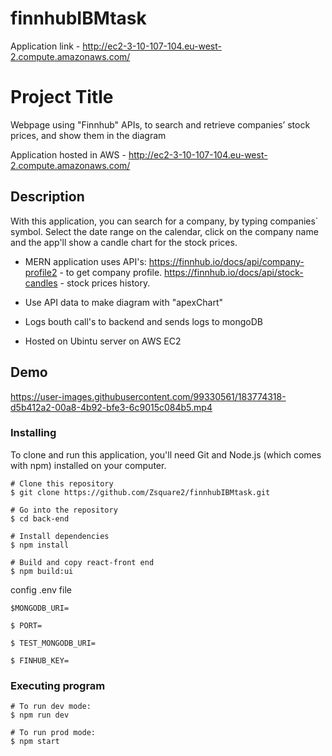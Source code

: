 # finnhubIBMtask
Application link -  http://ec2-3-10-107-104.eu-west-2.compute.amazonaws.com/


# Project Title

Webpage using "Finnhub" APIs, to search and retrieve companies’ stock prices, and show them in the diagram

Application hosted in AWS - http://ec2-3-10-107-104.eu-west-2.compute.amazonaws.com/

## Description

With this application, you can search for a company, by typing companies` symbol.
Select the date range on the calendar, click on the company name and the app'll show a candle chart for the stock prices.

* MERN application uses API's:
 https://finnhub.io/docs/api/company-profile2 - to get company profile.
 https://finnhub.io/docs/api/stock-candles - stock prices history.

 * Use API data to make diagram with "apexChart" 

 * Logs bouth call's to backend and sends logs to mongoDB

 * Hosted on Ubintu server on AWS EC2
## Demo


https://user-images.githubusercontent.com/99330561/183774318-d5b412a2-00a8-4b92-bfe3-6c9015c084b5.mp4




### Installing
To clone and run this application, you'll need Git and Node.js (which comes with npm) installed on your computer.

```
# Clone this repository
$ git clone https://github.com/Zsquare2/finnhubIBMtask.git

# Go into the repository
$ cd back-end

# Install dependencies
$ npm install

# Build and copy react-front end 
$ npm build:ui
```
config .env file
```
$MONGODB_URI=

$ PORT=

$ TEST_MONGODB_URI=

$ FINHUB_KEY=
```
### Executing program


```
# To run dev mode:
$ npm run dev

# To run prod mode: 
$ npm start


```


